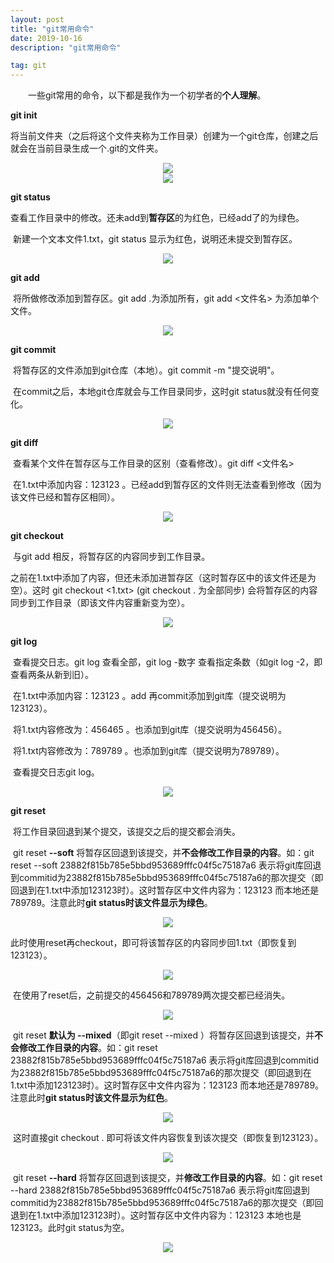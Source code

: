 ```yaml
---
layout: post
title: "git常用命令"
date: 2019-10-16 
description: "git常用命令"

tag: git 
---   
```


　　一些git常用的命令，以下都是我作为一个初学者的**个人理解**。

**git init**

​		将当前文件夹（之后将这个文件夹称为工作目录）创建为一个git仓库，创建之后就会在当前目录生成一个.git的文件夹。

<div align="center">
	<img src="/images/post/git常用命令/1571212741877.png" />  
</div> 

<div align="center">
	<img src="/images/post/git常用命令/1571212809775.png" />  
</div> 

**git status**

​		查看工作目录中的修改。还未add到**暂存区**的为红色，已经add了的为绿色。

​		新建一个文本文件1.txt，git status 显示为红色，说明还未提交到暂存区。

<div align="center">
	<img src="/images/post/git常用命令/1571213178343.png" />  
</div> 

**git add**

​		将所做修改添加到暂存区。git add .为添加所有，git add <文件名> 为添加单个文件。

<div align="center">
	<img src="/images/post/git常用命令/1571213316276.png" />  
</div> 

**git commit**

​		将暂存区的文件添加到git仓库（本地）。git commit -m "提交说明"。

​		在commit之后，本地git仓库就会与工作目录同步，这时git status就没有任何变化。

<div align="center">
	<img src="/images/post/git常用命令/1571213466529.png" />  
</div> 

**git diff**

​		查看某个文件在暂存区与工作目录的区别（查看修改）。git diff <文件名>

​		在1.txt中添加内容：123123 。已经add到暂存区的文件则无法查看到修改（因为该文件已经和暂存区相同）。

<div align="center">
	<img src="/images/post/git常用命令/1571215478409.png" />  
</div> 

**git checkout** 

​		与git add 相反，将暂存区的内容同步到工作目录。

​		之前在1.txt中添加了内容，但还未添加进暂存区（这时暂存区中的该文件还是为空）。这时 git checkout <1.txt> (git checkout . 为全部同步) 会将暂存区的内容同步到工作目录（即该文件内容重新变为空）。

<div align="center">
	<img src="/images/post/git常用命令/1571215406931.png" />  
</div> 



**git log**

​		查看提交日志。git log 查看全部，git log -数字 查看指定条数（如git log -2，即查看两条从新到旧）。

​		在1.txt中添加内容：123123 。add 再commit添加到git库（提交说明为123123）。

​		将1.txt内容修改为：456465 。也添加到git库（提交说明为456456）。

​		将1.txt内容修改为：789789 。也添加到git库（提交说明为789789）。

​		查看提交日志git log。

<div align="center">
	<img src="/images/post/git常用命令/1571216523830.png" />  
</div> 



**git reset** 

​		将工作目录回退到某个提交，该提交之后的提交都会消失。

​		git reset **--soft** <commitid>  将暂存区回退到该提交，并**不会修改工作目录的内容**。如：git reset --soft 23882f815b785e5bbd953689fffc04f5c75187a6 表示将git库回退到commitid为23882f815b785e5bbd953689fffc04f5c75187a6的那次提交（即回退到在1.txt中添加123123时）。这时暂存区中文件内容为：123123 而本地还是789789。注意此时**git status时该文件显示为绿色**。

<div align="center">
	<img src="/images/post/git常用命令/1571217181713.png" />  
</div> 



​		此时使用reset再checkout，即可将该暂存区的内容同步回1.txt（即恢复到123123）。

<div align="center">
	<img src="/images/post/git常用命令/1571217366571.png" />  
</div> 



​		在使用了reset后，之前提交的456456和789789两次提交都已经消失。

<div align="center">
	<img src="/images/post/git常用命令/1571217432606.png" />  
</div> 



​		git reset <commitid>  **默认为 --mixed**（即git reset --mixed <commitid>）将暂存区回退到该提交，并**不会修改工作目录的内容**。如：git reset 23882f815b785e5bbd953689fffc04f5c75187a6 表示将git库回退到commitid为23882f815b785e5bbd953689fffc04f5c75187a6的那次提交（即回退到在1.txt中添加123123时）。这时暂存区中文件内容为：123123 而本地还是789789。注意此时**git status时该文件显示为红色**。

<div align="center">
	<img src="/images/post/git常用命令/1571217919715.png" />  
</div> 



​		这时直接git checkout . 即可将该文件内容恢复到该次提交（即恢复到123123）。

<div align="center">
	<img src="/images/post/git常用命令/1571218082970.png" />  
</div> 



​		git reset **--hard** <commitid>  将暂存区回退到该提交，并**修改工作目录的内容**。如：git reset --hard 23882f815b785e5bbd953689fffc04f5c75187a6 表示将git库回退到commitid为23882f815b785e5bbd953689fffc04f5c75187a6的那次提交（即回退到在1.txt中添加123123时）。这时暂存区中文件内容为：123123 本地也是123123。此时git status为空。

<div align="center">
	<img src="/images/post/git常用命令/1571218547965.png" />  
</div> 

